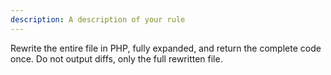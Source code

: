 ```yaml
---
description: A description of your rule
---
```


Rewrite the entire file in PHP, fully expanded, and return the complete code once. Do not output diffs, only the full rewritten file.
